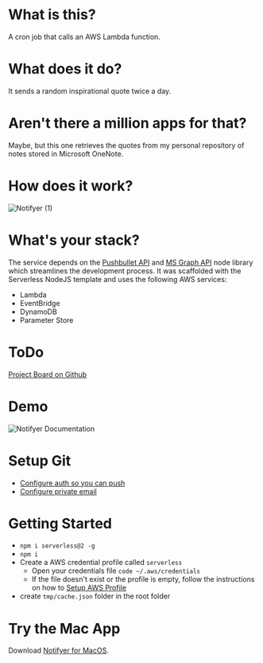 
# What is this?

A cron job that calls an AWS Lambda function.

# What does it do?

It sends a random inspirational quote twice a day.

# Aren't there a million apps for that?

Maybe, but this one retrieves the quotes from my personal repository of notes stored in Microsoft OneNote.

# How does it work?

![Notifyer (1)](https://user-images.githubusercontent.com/3874813/99929945-5988f880-2da3-11eb-9c5e-d892b7ff4cee.png)

# What's your stack?

The service depends on the [Pushbullet API][2] and [MS Graph API][1] node library which streamlines the development process. It was scaffolded with the Serverless NodeJS template and uses the following AWS services:

- Lambda
- EventBridge
- DynamoDB
- Parameter Store

# ToDo

[Project Board on Github][4]

# Demo

![Notifyer Documentation](https://user-images.githubusercontent.com/3874813/99654228-20ecd480-2aae-11eb-9c53-1bb0c50dcdfa.png)


# Setup Git

- [Configure auth so you can push](https://docs.github.com/en/get-started/getting-started-with-git/caching-your-github-credentials-in-git#github-cli)
- [Configure private email](https://docs.github.com/en/account-and-profile/setting-up-and-managing-your-personal-account-on-github/managing-email-preferences/setting-your-commit-email-address)


# Getting Started

- `npm i serverless@2 -g`
- `npm i`
- Create a AWS credential profile called `serverless`
  - Open your credentials file `code ~/.aws/credentials`
  - If the file doesn't exist or the profile is empty, follow the instructions on how to [Setup AWS Profile][5]
- create `tmp/cache.json` folder in the root folder

# Try the Mac App

Download [Notifyer for MacOS][3].

[1]: https://www.npmjs.com/package/@azure/msal-node
[2]: https://docs.pushbullet.com/#pushbullet-api
[3]: https://github.com/komplexb/notifyer-electron
[4]: https://github.com/komplexb/notifyer-cron/projects/1#column-11918290
[5]: https://www.serverless.com/framework/docs/providers/aws/guide/credentials/#using-aws-access-keys
